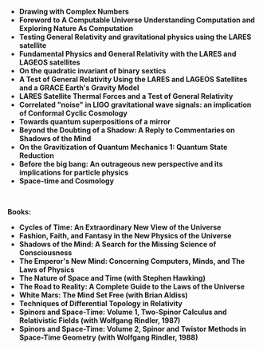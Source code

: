 <ul>
 <li><b><a target="_blank" href="https://github.com/manjunath5496/Roger-Penrose-Research-Papers/blob/master/pnr(1).pdf" style="text-decoration:none;"> Drawing with Complex Numbers</a></b></li>
  
<li><b><a target="_blank" href="https://github.com/manjunath5496/Roger-Penrose-Research-Papers/blob/master/pnr(2).pdf" style="text-decoration:none;">Foreword to A Computable Universe Understanding Computation and Exploring Nature As Computation</a></b></li>  
  
<li><b><a target="_blank" href="https://github.com/manjunath5496/Roger-Penrose-Research-Papers/blob/master/pnr(3).pdf" style="text-decoration:none;">Testing General Relativity and gravitational physics using the LARES satellite </a></b></li>
                               
 <li><b><a target="_blank" href="https://github.com/manjunath5496/Roger-Penrose-Research-Papers/blob/master/pnr(4).pdf" style="text-decoration:none;">Fundamental Physics and General Relativity with the LARES and LAGEOS satellites</a></b></li>                              
<li><b><a target="_blank" href="https://github.com/manjunath5496/Roger-Penrose-Research-Papers/blob/master/pnr(5).pdf" style="text-decoration:none;">On the quadratic invariant of binary sextics</a></b></li>
                                <li><b><a target="_blank" href="https://github.com/manjunath5496/Roger-Penrose-Research-Papers/blob/master/pnr(6).pdf" style="text-decoration:none;">A Test of General Relativity Using the LARES and LAGEOS Satellites and a GRACE Earth's Gravity Model</a></b></li>
                <li><b><a target="_blank" href="https://github.com/manjunath5496/Roger-Penrose-Research-Papers/blob/master/pnr(7).pdf" style="text-decoration:none;">LARES Satellite Thermal Forces and a Test of General Relativity</a></b></li>                                
                                
<li><b><a target="_blank" href="https://github.com/manjunath5496/Roger-Penrose-Research-Papers/blob/master/pnr(8).pdf" style="text-decoration:none;">Correlated "noise" in LIGO gravitational wave signals: an implication of Conformal Cyclic Cosmology</a></b></li>

<li><b><a target="_blank" href="https://github.com/manjunath5496/Roger-Penrose-Research-Papers/blob/master/pnr(9).pdf" style="text-decoration:none;">Towards quantum superpositions of a mirror </a></b></li>

<li><b><a target="_blank" href="https://github.com/manjunath5496/Roger-Penrose-Research-Papers/blob/master/pnr(10).pdf" style="text-decoration:none;">Beyond the Doubting of a Shadow: A Reply to Commentaries on Shadows of the Mind </a></b></li>

<li><b><a target="_blank" href="https://github.com/manjunath5496/Roger-Penrose-Research-Papers/blob/master/pnr(11).pdf" style="text-decoration:none;">On the Gravitization of Quantum Mechanics 1: Quantum State Reduction </a></b></li>

<li><b><a target="_blank" href="https://github.com/manjunath5496/Roger-Penrose-Research-Papers/blob/master/pnr(12).PDF" style="text-decoration:none;">Before the big bang: An outrageous new perspective and its implications for particle physics</a></b></li>

 <li><b><a target="_blank" href="https://github.com/manjunath5496/Roger-Penrose-Research-Papers/blob/master/pnr(13).pdf" style="text-decoration:none;"> Space-time and Cosmology</a></b></li>
  
</ul>

</br>

<p> <strong> Books: </strong> </p>

<ul>
<li><b><a target="_blank" href="https://github.com/manjunath5496/Roger-Penrose-Research-Papers/blob/master/pnr(14).pdf" style="text-decoration:none;">Cycles of Time: An Extraordinary New View of the Universe </a></b></li>

<li><b><a target="_blank" href="https://github.com/manjunath5496/Roger-Penrose-Research-Papers/blob/master/pnr(15).pdf" style="text-decoration:none;">Fashion, Faith, and Fantasy in the New Physics of the Universe </a></b></li>

<li><b><a target="_blank" href="https://github.com/manjunath5496/Roger-Penrose-Research-Papers/blob/master/pnr(16).pdf" style="text-decoration:none;">Shadows of the Mind: A Search for the Missing Science of Consciousness</a></b></li>

 <li><b><a target="_blank" href="https://github.com/manjunath5496/Roger-Penrose-Research-Papers/blob/master/pnr(17).pdf" style="text-decoration:none;"> The Emperor's New Mind: Concerning Computers, Minds, and The Laws of Physics </a></b></li>
 
  <li><b><a target="_blank" href="https://github.com/manjunath5496/Roger-Penrose-Research-Papers/blob/master/pnr(18).pdf" style="text-decoration:none;"> The Nature of Space and Time (with Stephen Hawking) </a></b></li>
 
 <li><b><a target="_blank" href="https://github.com/manjunath5496/Roger-Penrose-Research-Papers/blob/master/pnr(19).pdf" style="text-decoration:none;">The Road to Reality: A Complete Guide to the Laws of the Universe </a></b></li>

<li><b><a target="_blank" href="https://github.com/manjunath5496/Roger-Penrose-Research-Papers/blob/master/pnr(20).pdf" style="text-decoration:none;">White Mars: The Mind Set Free (with Brian Aldiss)</a></b></li>

 <li><b><a target="_blank" href="https://github.com/manjunath5496/Roger-Penrose-Research-Papers/blob/master/pnr(21).pdf" style="text-decoration:none;"> Techniques of Differential Topology in Relativity </a></b></li>
 
  <li><b><a target="_blank" href="https://github.com/manjunath5496/Roger-Penrose-Research-Papers/blob/master/pnr(22).pdf" style="text-decoration:none;"> Spinors and Space-Time: Volume 1, Two-Spinor Calculus and Relativistic Fields (with Wolfgang Rindler, 1987) </a></b></li>
 
   <li><b><a target="_blank" href="https://github.com/manjunath5496/Roger-Penrose-Research-Papers/blob/master/pnr(23).pdf" style="text-decoration:none;"> Spinors and Space-Time: Volume 2, Spinor and Twistor Methods in Space-Time Geometry (with Wolfgang Rindler, 1988) </a></b></li>
 
 
 
 
 
 
  
</ul>









